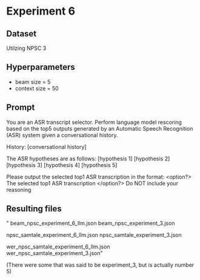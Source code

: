 # Experiment 6

## Dataset

Utilzing NPSC 3

## Hyperparameters

- beam size = 5
- context size = 50

## Prompt

You are an ASR transcript selector.
Perform language model rescoring based on the top5 outputs generated by an Automatic Speech Recognition (ASR) system given a conversational history.

History: [conversational history]

The ASR hypotheses are as follows:
<option1> [hypothesis 1] </option1>
<option2> [hypothesis 2] </option2>
<option3> [hypothesis 3] </option3>
<option4> [hypothesis 4] </option4>
<option5> [hypothesis 5] </option5>

Please output the selected top1 ASR transcription in the format:
<option?> The selected top1 ASR transcription </option?>
Do NOT include your reasoning

## Resulting files

"
beam_npsc_experiment_6_llm.json
beam_npsc_experiment_3.json

npsc_samtale_experiment_6_llm.json
npsc_samtale_experiment_3.json

wer_npsc_samtale_experiment_6_llm.json
wer_npsc_samtale_experiment_3.json"

(There were some that was said to be experiment_3, but is actually number 5)

